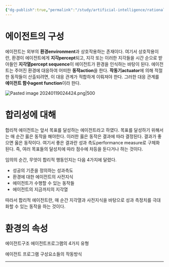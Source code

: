 ```yaml
---
{"dg-publish":true,"permalink":"/study/artificial-intelligence/rational-agent/","created":"2024-01-23T02:52:32.000+09:00","updated":"2025-01-14T15:33:44.000+09:00"}
---
```


  
# 에이전트의 구성
에이전트는 외부의 **환경environment**과 상호작용하는 존재이다. 여기서 상호작용이란, 환경이 에이전트에게 **지각percept**되고, 지각 또는 이러한 지각들을 시간 순으로 받아들인 **지각열percept sequence**이 에이전트가 환경을 인식하는 바탕이 된다. 에이전트는 주어진 환경에 대응하여 어떠한 **동작action**을 한다. **작동기actuator**에 의해 적절한 동작들이 산출되려면, 이 대응 관계가 적합하게 이뤄져야 한다. 그러한 대응 관계를 **에이전트 함수agent function**이라 한다.

![Pasted image 20240119024424.png|500](/img/user/z-Attached%20Files/Pasted%20image%2020240119024424.png)

# 합리성에 대해
합리적 에이전트는 앞서 목표를 달성하는 에이전트라고 하였다. 목표를 달성하기 위해서는 매 순간 옳은 동작을 해야한다. 이러한 옳은 동작은 결과에 따라 결정된다. 결과가 좋으면 옳은 동작이다. 여기서 좋은 결과란 성과 측도performance measure로 구체화된다. 즉, 여러 목표들의 달성치에 따라 점수에 차등을 둔다거나 하는 것이다.

임의의 순간, 무엇이 합리적 행동인지는 다음 4가지에 달렸다.
- 성공의 기준을 정의하는 성과측도
- 환경에 대한 에이전트의 사전지식
- 에이전트가 수행할 수 있는 동작들
- 에이전트의 지금까지의 지각열

따라서 합리적 에이전트란, 매 순간 지각열과 사전지식을 바탕으로 성과 측정치를 극대화할 수 있는 동작을 하는 것이다.

# 환경의 속성


에이전트구조
에이전트프로그램의 4가지 유형

에이전트 프로그램 구성요소들의 작동방식
****